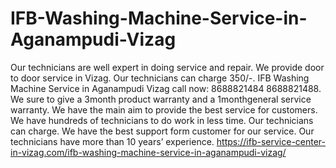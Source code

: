 # IFB-Washing-Machine-Service-in-Aganampudi-Vizag
 Our technicians are well expert in doing service and repair. We provide door to door service in Vizag. Our technicians can charge 350/-. IFB Washing Machine Service in Aganampudi Vizag call now: 8688821484 8688821488. We sure to give a 3month product warranty and a 1monthgeneral service warranty. We have the main aim to provide the best service for customers. We have hundreds of technicians to do work in less time. Our technicians can charge. We have the best support form customer for our service. Our technicians have more than 10 years’ experience. https://ifb-service-center-in-vizag.com/ifb-washing-machine-service-in-aganampudi-vizag/
